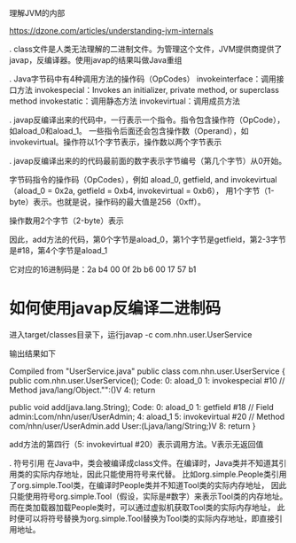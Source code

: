﻿理解JVM的内部

https://dzone.com/articles/understanding-jvm-internals

. class文件是人类无法理解的二进制文件。为管理这个文件，JVM提供商提供了javap，反编译器。使用javap的结果叫做Java重组

. Java字节码中有4种调用方法的操作码（OpCodes）
invokeinterface：调用接口方法
invokespecial：Invokes an initializer, private method, or superclass method
invokestatic：调用静态方法
invokevirtual：调用成员方法

. javap反编译出来的代码中，一行表示一个指令。指令包含操作符（OpCode），如aload_0和aload_1。
一些指令后面还会包含操作数（Operand），如invokevirtual。操作符以1个字节表示，操作数以两个字节表示

. javap反编译出来的的代码最前面的数字表示字节编号（第几个字节）从0开始。

字节码指令的操作码（OpCodes），例如 aload_0, getfield, and invokevirtual（aload_0 = 0x2a, getfield = 0xb4, invokevirtual = 0xb6），
用1个字节（1-byte）表示。也就是说，操作码的最大值是256（0xff）。

操作数用2个字节（2-byte）表示

因此，add方法的代码，第0个字节是aload_0，第1个字节是getfield，第2-3字节是#18，第4个字节是aload_1

它对应的16进制码是：2a b4 00 0f 2b b6 00 17 57 b1

# 如何使用javap反编译二进制码
进入target/classes目录下，运行javap -c com.nhn.user.UserService

输出结果如下

Compiled from "UserService.java"
public class com.nhn.user.UserService {
  public com.nhn.user.UserService();
    Code:
       0: aload_0
       1: invokespecial #10                 // Method java/lang/Object."<init>":()V
       4: return

  public void add(java.lang.String);
    Code:
       0: aload_0
       1: getfield      #18                 // Field admin:Lcom/nhn/user/UserAdmin;
       4: aload_1
       5: invokevirtual #20                 // Method com/nhn/user/UserAdmin.add User:(Ljava/lang/String;)V
       8: return
}

add方法的第四行（5: invokevirtual #20）表示调用方法。V表示无返回值

. 符号引用
在Java中，类会被编译成class文件。在编译时，Java类并不知道其引用类的实际内存地址，因此只能使用符号来代替。
比如org.simple.People类引用了org.simple.Tool类，在编译时People类并不知道Tool类的实际内存地址，
因此只能使用符号org.simple.Tool（假设，实际是#数字）来表示Tool类的内存地址。而在类加载器加载People类时，可以通过虚拟机获取Tool类的实际内存地址，
此时便可以将符号替换为org.simple.Tool替换为Tool类的实际内存地址，即直接引用地址。